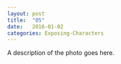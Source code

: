 ```yaml
---
layout: post
title:  "05"
date:   2016-01-02
categories: Exposing-Characters
---
```

A description of the photo goes here.
